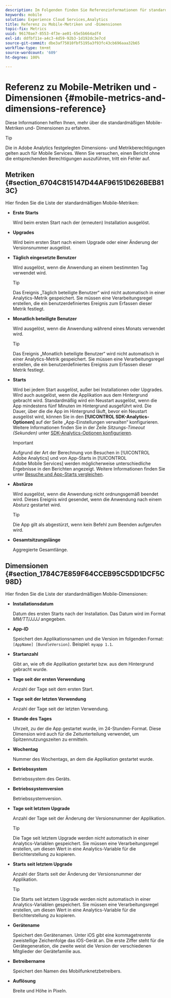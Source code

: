 ```yaml
---
description: Im Folgenden finden Sie Referenzinformationen für standardmäßige mobile Metriken und Dimensionen.
keywords: mobile
solution: Experience Cloud Services,Analytics
title: Referenz zu Mobile-Metriken und -Dimensionen
topic-fix: Metrics
uuid: 96170ae7-8553-4f3e-ae01-65e5b664adf4
exl-id: ddfbf11e-a4c3-4d59-92b3-1d192dc3e7cd
source-git-commit: dbe3af75010fbf5195a3f93fc43cb696aaa32b65
workflow-type: tm+mt
source-wordcount: '609'
ht-degree: 100%

---
```


# Referenz zu Mobile-Metriken und -Dimensionen {#mobile-metrics-and-dimensions-reference}

Diese Informationen helfen Ihnen, mehr über die standardmäßigen Mobile-Metriken und- Dimensionen zu erfahren.

>[!TIP]
>
>Die in Adobe Analytics festgelegten Dimensions- und Metrikberechtigungen gelten auch für Mobile Services. Wenn Sie versuchen, einen Bericht ohne die entsprechenden Berechtigungen auszuführen, tritt ein Fehler auf.

## Metriken {#section_6704C815147D44AF96151D626BEB813C}

Hier finden Sie die Liste der standardmäßigen Mobile-Metriken:

* **Erste Starts**

   Wird beim ersten Start nach der (erneuten) Installation ausgelöst.

* **Upgrades**

   Wird beim ersten Start nach einem Upgrade oder einer Änderung der Versionsnummer ausgelöst.

* **Täglich eingesetzte Benutzer**

   Wird ausgelöst, wenn die Anwendung an einem bestimmten Tag verwendet wird.

   >[!TIP]
   >
   >Das Ereignis „Täglich beteiligte Benutzer“ wird nicht automatisch in einer Analytics-Metrik gespeichert. Sie müssen eine Verarbeitungsregel erstellen, die ein benutzerdefiniertes Ereignis zum Erfassen dieser Metrik festlegt.

* **Monatlich beteiligte Benutzer**

   Wird ausgelöst, wenn die Anwendung während eines Monats verwendet wird.

   >[!TIP]
   >Das Ereignis „Monatlich beteiligte Benutzer“ wird nicht automatisch in einer Analytics-Metrik gespeichert. Sie müssen eine Verarbeitungsregel erstellen, die ein benutzerdefiniertes Ereignis zum Erfassen dieser Metrik festlegt.

* **Starts**

   Wird bei jedem Start ausgelöst, außer bei Installationen oder Upgrades. Wird auch ausgelöst, wenn die Applikation aus dem Hintergrund gebracht wird. Standardmäßig wird ein Neustart ausgelöst, wenn die App mindestens fünf Minuten im Hintergrund ausgeführt wird. Die Dauer, über die die App im Hintergrund läuft, bevor ein Neustart ausgelöst wird, können Sie in den **[!UICONTROL SDK-Analytics-Optionen]** auf der Seite „App-Einstellungen verwalten“ konfigurieren. Weitere Informationen finden Sie in der Zeile *Sitzungs-Timeout (Sekunden)* unter [SDK-Analytics-Optionen konfigurieren](/help/using/c-manage-app-settings/c-mob-confg-app/t-config-analytics/t-config-analytics.md).

   >[!IMPORTANT]
   >Aufgrund der Art der Berechnung von Besuchen in [!UICONTROL Adobe Analytics] und von App-Starts in [!UICONTROL Adobe Mobile Services] werden möglicherweise unterschiedliche Ergebnisse in den Berichten angezeigt. Weitere Informationen finden Sie unter [Besuche und App-Starts vergleichen](https://helpx.adobe.com/de/analytics/kb/compare-visits-and-mobile-app-launches.html).

* **Abstürze**

   Wird ausgelöst, wenn die Anwendung nicht ordnungsgemäß beendet wird. Dieses Ereignis wird gesendet, wenn die Anwendung nach einem Absturz gestartet wird.

   >[!TIP]
   >Die App gilt als abgestürzt, wenn kein Befehl zum Beenden aufgerufen wird.

* **Gesamtsitzungslänge**

   Aggregierte Gesamtlänge.

## Dimensionen {#section_1784C7E859F64CCEB95C5DD1DCF5C98D}

Hier finden Sie die Liste der standardmäßigen Mobile-Dimensionen:

* **Installationsdatum**

   Datum des ersten Starts nach der Installation. Das Datum wird im Format *MM/TT/JJJJ* angegeben.

* **App-ID**

   Speichert den Applikationsnamen und die Version im folgenden Format: `[AppName] [BundleVersion]`. Beispiel: `myapp 1.1`.

* **Startanzahl**

   Gibt an, wie oft die Applikation gestartet bzw. aus dem Hintergrund gebracht wurde.

* **Tage seit der ersten Verwendung**

   Anzahl der Tage seit dem ersten Start.

* **Tage seit der letzten Verwendung**

   Anzahl der Tage seit der letzten Verwendung.

* **Stunde des Tages**

   Uhrzeit, zu der die App gestartet wurde, im 24-Stunden-Format. Diese Dimension wird auch für die Zeitunterteilung verwendet, um Spitzennutzungszeiten zu ermitteln.

* **Wochentag**

   Nummer des Wochentags, an dem die Applikation gestartet wurde.

* **Betriebssystem**

   Betriebssystem des Geräts.

* **Betriebssystemversion**

   Betriebssystemversion.

* **Tage seit letztem Upgrade**

   Anzahl der Tage seit der Änderung der Versionsnummer der Applikation.

   >[!TIP]
   >
   >Die Tage seit letztem Upgrade werden nicht automatisch in einer Analytics-Variablen gespeichert. Sie müssen eine Verarbeitungsregel erstellen, um diesen Wert in eine Analytics-Variable für die Berichterstellung zu kopieren.

* **Starts seit letztem Upgrade**

   Anzahl der Starts seit der Änderung der Versionsnummer der Applikation.

   >[!TIP]
   >
   >Die Starts seit letztem Upgrade werden nicht automatisch in einer Analytics-Variablen gespeichert. Sie müssen eine Verarbeitungsregel erstellen, um diesen Wert in eine Analytics-Variable für die Berichterstellung zu kopieren.

* **Gerätename**

   Speichert den Gerätenamen. Unter iOS gibt eine kommagetrennte zweistellige Zeichenfolge das iOS-Gerät an. Die erste Ziffer steht für die Gerätegeneration, die zweite weist die Version der verschiedenen Mitglieder der Gerätefamilie aus.

* **Betreibername**

   Speichert den Namen des Mobilfunknetzbetreibers.

* **Auflösung**

   Breite und Höhe in Pixeln.
